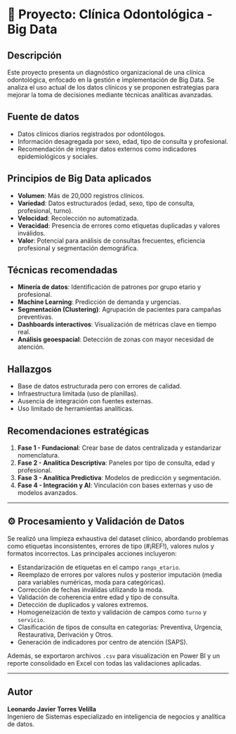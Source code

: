 
# 🦷 Proyecto: Clínica Odontológica - Big Data

## Descripción

Este proyecto presenta un diagnóstico organizacional de una clínica odontológica, enfocado en la gestión e implementación de Big Data. Se analiza el uso actual de los datos clínicos y se proponen estrategias para mejorar la toma de decisiones mediante técnicas analíticas avanzadas.

## Fuente de datos

- Datos clínicos diarios registrados por odontólogos.
- Información desagregada por sexo, edad, tipo de consulta y profesional.
- Recomendación de integrar datos externos como indicadores epidemiológicos y sociales.

## Principios de Big Data aplicados

- **Volumen**: Más de 20,000 registros clínicos.
- **Variedad**: Datos estructurados (edad, sexo, tipo de consulta, profesional, turno).
- **Velocidad**: Recolección no automatizada.
- **Veracidad**: Presencia de errores como etiquetas duplicadas y valores inválidos.
- **Valor**: Potencial para análisis de consultas frecuentes, eficiencia profesional y segmentación demográfica.

## Técnicas recomendadas

- **Minería de datos**: Identificación de patrones por grupo etario y profesional.
- **Machine Learning**: Predicción de demanda y urgencias.
- **Segmentación (Clustering)**: Agrupación de pacientes para campañas preventivas.
- **Dashboards interactivos**: Visualización de métricas clave en tiempo real.
- **Análisis geoespacial**: Detección de zonas con mayor necesidad de atención.

## Hallazgos

- Base de datos estructurada pero con errores de calidad.
- Infraestructura limitada (uso de planillas).
- Ausencia de integración con fuentes externas.
- Uso limitado de herramientas analíticas.

## Recomendaciones estratégicas

1. **Fase 1 - Fundacional**: Crear base de datos centralizada y estandarizar nomenclatura.
2. **Fase 2 - Analítica Descriptiva**: Paneles por tipo de consulta, edad y profesional.
3. **Fase 3 - Analítica Predictiva**: Modelos de predicción y segmentación.
4. **Fase 4 - Integración y AI**: Vinculación con bases externas y uso de modelos avanzados.


---


## ⚙️ Procesamiento y Validación de Datos

Se realizó una limpieza exhaustiva del dataset clínico, abordando problemas como etiquetas inconsistentes, errores de tipo (#¡REF!), valores nulos y formatos incorrectos. Las principales acciones incluyeron:

- Estandarización de etiquetas en el campo `rango_etario`.
- Reemplazo de errores por valores nulos y posterior imputación (media para variables numéricas, moda para categóricas).
- Corrección de fechas inválidas utilizando la moda.
- Validación de coherencia entre edad y tipo de consulta.
- Detección de duplicados y valores extremos.
- Homogeneización de texto y validación de campos como `turno` y `servicio`.
- Clasificación de tipos de consulta en categorías: Preventiva, Urgencia, Restaurativa, Derivación y Otros.
- Generación de indicadores por centro de atención (SAPS).

Además, se exportaron archivos `.csv` para visualización en Power BI y un reporte consolidado en Excel con todas las validaciones aplicadas.


---

## Autor

**Leonardo Javier Torres Velilla**  
Ingeniero de Sistemas especializado en inteligencia de negocios y analítica de datos.